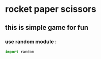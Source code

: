 # rocket paper scissors
## this is simple game for fun

### use random module :

```python
import random
```
